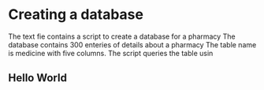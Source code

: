 # Creating a database 
The text fie contains a script to create a database for a pharmacy
The database contains 300 enteries of details about a pharmacy
The table name is medicine with five columns.
The script queries the table usin
## Hello World
